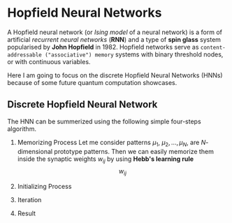 # Hopfield Neural Networks
A Hopfield neural network (or *Ising model* of a neural network) is a form of artificial *recurrent neural networks* (__RNN__) and a type of **spin glass** system popularised by **John Hopfield** in 1982. Hopfield networks serve as `content-addressable ("associative") memory` systems with binary threshold nodes, or with continuous variables.



Here I am going to focus on the discrete Hopfield Neural Networks (HNNs) because of some future quantum computation showcases.

## Discrete Hopfield Neural Network
The HNN can be summerized using the following simple four-steps algorithm.

1. Memorizing Process
Let me consider patterns $\mu_1$, $\mu_2, \ldots, \mu_N$, are $N$-dimensional prototype patterns. Then we can easily memorize them inside the synaptic weights ${w_{ij}}$ by using **Hebb's learning rule**
$$w_{ij}$$

3. Initializing Process
4. Iteration
5. Result
